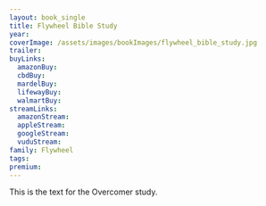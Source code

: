 ```yaml
---
layout: book_single
title: Flywheel Bible Study
year:
coverImage: /assets/images/bookImages/flywheel_bible_study.jpg
trailer:
buyLinks:
  amazonBuy:
  cbdBuy:
  mardelBuy:
  lifewayBuy:
  walmartBuy:
streamLinks:
  amazonStream:
  appleStream:
  googleStream:
  vuduStream:
family: Flywheel
tags:
premium:
---
```

This is the text for the Overcomer study.
